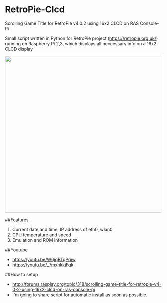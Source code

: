 # RetroPie-Clcd
Scrolling Game Title for RetroPie v4.0.2 using 16x2 CLCD on RAS Console-Pi

Small script written in Python for RetroPie project (https://retropie.org.uk/) 
running on Raspberry Pi 2,3, which displays all neccessary info on a 16x2 CLCD display

<img src="https://github.com/zzeromin/RetroPie-Clcd/blob/master/RetroPie-Clcd01.jpg" width="500" height="500">

##Features
1. Current date and time, IP address of eth0, wlan0
2. CPU temperature and speed
3. Emulation and ROM information

##Youtube
* https://youtu.be/W6jqBTqPqjw
* https://youtu.be/_7mxhkkjFqk

##How to setup
* http://forums.rasplay.org/topic/318/scrolling-game-title-for-retropie-v4-0-2-using-16x2-clcd-on-ras-console-pi
* I'm going to share script for automatic install as soon as possible.
